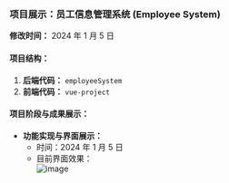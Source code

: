 ### 项目展示：员工信息管理系统 (Employee System)  

**修改时间：** 2024 年 1 月 5 日  

#### 项目结构：
1. **后端代码：** `employeeSystem`  
2. **前端代码：** `vue-project`  

#### 项目阶段与成果展示：
- **功能实现与界面展示：**  
  - 时间：2024 年 1 月 5 日
  - 目前界面效果：  
    ![image](https://github.com/user-attachments/assets/52b859c7-d532-4a30-a499-45185b78d147)  
